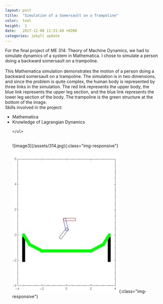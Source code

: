 ```yaml
---
layout: post
title:  "Simulation of a Somersault on a Trampoline"
color:  teal
height:  1
date:   2017-12-08 11:31:49 +0200
categories: jekyll update
---
```


For the final project of ME 314: Theory of Machine Dynamics, we had to simulate dynamics of a system in Mathematica. I chose to simulate a person doing a backward somersault on a trampoline. 
<br>
<br>
This Mathematica simulation demonstrates the motion of a person doing a backward somersault
on a trampoline. The simulation is in two dimensions, and since the problem is quite complex,
the human body is represented by three links in the simulation. The red link represents the
upper body, the blue link represents the upper leg section, and the blue link represents the
lower leg section of the body. The trampoline is the green structure at the bottom of the image.
<br>
Skills involved in the project:
<ul>
      <li> Mathematica </li>
      <li> Knowledge of Lagrangian Dynamics </li>
     
    </ul>
<br>
![image3](/assets/314.jpg){:class="img-responsive"}
&nbsp;&nbsp;&nbsp;

![image3](/assets/3142.jpg){:class="img-responsive"}


